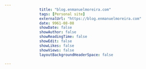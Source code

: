---
                title: "blog.enmanuelmoreira.com"
                tags: [Personal site]
                externalUrl: "https://blog.enmanuelmoreira.com"
                date: 9961-08-08
                showDate: false
                showAuthor: false
                showReadingTime: false
                showEdit: false
                showLikes: false
                showViews: false
                layoutBackgroundHeaderSpace: false
                ---
